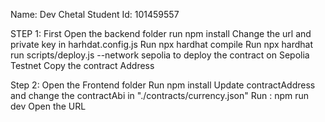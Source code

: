 Name: Dev Chetal
Student Id: 101459557

STEP 1:
First Open the backend folder run npm install
Change the url and private key in harhdat.config.js
Run npx hardhat compile
Run npx hardhat run scripts/deploy.js --network sepolia to deploy the contract on Sepolia Testnet
Copy the contract Address  

Step 2:
Open the Frontend folder
Run npm install
Update contractAddress and change the contractAbi in "./contracts/currency.json"
Run : npm run dev
Open the URL